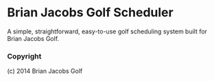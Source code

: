 # Brian Jacobs Golf Scheduler

A simple, straightforward, easy-to-use golf scheduling system built for Brian Jacobs Golf.

### Copyright

(c) 2014 Brian Jacobs Golf
